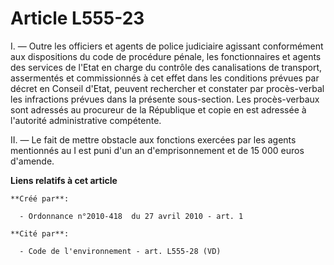 # Article L555-23

I. ― Outre les officiers et agents de police judiciaire agissant conformément aux dispositions du code de procédure pénale,
les fonctionnaires et agents des services de l'Etat en charge du contrôle des canalisations de transport, assermentés et
commissionnés à cet effet dans les conditions prévues par décret en Conseil d'Etat, peuvent rechercher et constater par
procès-verbal les infractions prévues dans la présente sous-section. Les procès-verbaux sont adressés au procureur de la
République et copie en est adressée à l'autorité administrative compétente. 

II. ― Le fait de mettre obstacle aux fonctions exercées par les agents mentionnés au I est puni d'un an d'emprisonnement et
de 15 000 euros d'amende.

**Liens relatifs à cet article**

	**Créé par**:

	  - Ordonnance n°2010-418  du 27 avril 2010 - art. 1

	**Cité par**:

	  - Code de l'environnement - art. L555-28 (VD)
